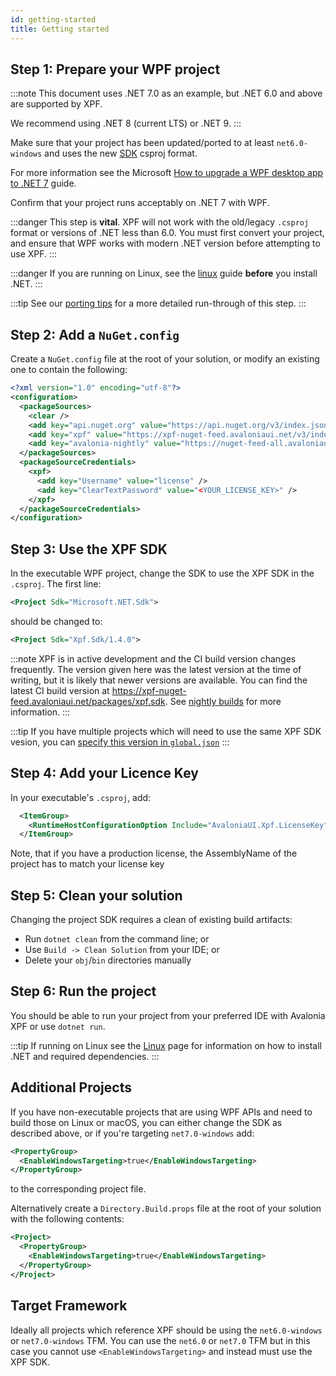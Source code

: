 ```yaml
---
id: getting-started
title: Getting started
---
```


## Step 1: Prepare your WPF project

:::note
This document uses .NET 7.0 as an example, but .NET 6.0 and above are supported by XPF. 

We recommend using .NET 8 (current LTS) or .NET 9. 
:::

Make sure that your project has been updated/ported to at least `net6.0-windows` and uses the new [SDK](https://learn.microsoft.com/en-us/dotnet/core/project-sdk/overview) csproj format. 

For more information see the Microsoft [How to upgrade a WPF desktop app to .NET 7](https://learn.microsoft.com/en-us/dotnet/desktop/wpf/migration) guide.

Confirm that your project runs acceptably on .NET 7 with WPF.

:::danger
This step is **vital**. XPF will not work with the old/legacy `.csproj` format or versions of .NET less than 6.0. You must first convert your project, and ensure that WPF works with modern .NET version before attempting to use XPF.
:::

:::danger
If you are running on Linux, see the [linux](platforms/linux) guide **before** you install .NET.
:::

:::tip
See our [porting tips](porting-tips) for a more detailed run-through of this step.
:::

## Step 2: Add a `NuGet.config`

Create a `NuGet.config` file at the root of your solution, or modify an existing one to contain the following:

```xml
<?xml version="1.0" encoding="utf-8"?>
<configuration>
  <packageSources>
    <clear />
    <add key="api.nuget.org" value="https://api.nuget.org/v3/index.json" />
    <add key="xpf" value="https://xpf-nuget-feed.avaloniaui.net/v3/index.json" />
    <add key="avalonia-nightly" value="https://nuget-feed-all.avaloniaui.net/v3/index.json" />
  </packageSources>
  <packageSourceCredentials>
    <xpf>
      <add key="Username" value="license" />
      <add key="ClearTextPassword" value="<YOUR_LICENSE_KEY>" />
    </xpf>
  </packageSourceCredentials>
</configuration>
```

## Step 3: Use the XPF SDK

In the executable WPF project, change the SDK to use the XPF SDK in the `.csproj`. The first line:

```xml
<Project Sdk="Microsoft.NET.Sdk">
``` 

should be changed to:

```xml
<Project Sdk="Xpf.Sdk/1.4.0">
```

:::note
XPF is in active development and the CI build version changes frequently. The version given here was the latest version at the time of writing, but it is likely that newer versions are available. You can find the latest CI build version at https://xpf-nuget-feed.avaloniaui.net/packages/xpf.sdk. See [nightly builds](build-feeds) for more information.
:::

:::tip
If you have multiple projects which will need to use the same XPF SDK vesion, you can [specify this version in `global.json`](advanced/centralized-management)
:::

## Step 4: Add your Licence Key

In your executable's `.csproj`, add:

```xml
  <ItemGroup>
    <RuntimeHostConfigurationOption Include="AvaloniaUI.Xpf.LicenseKey" Value="<YOUR_LICENSE_KEY>" />
  </ItemGroup>  
```

Note, that if you have a production license, the AssemblyName of the project has to match your license key

## Step 5: Clean your solution

Changing the project SDK requires a clean of existing build artifacts:

- Run `dotnet clean` from the command line; or
- Use `Build -> Clean Solution` from your IDE; or
- Delete your `obj`/`bin` directories manually

## Step 6: Run the project

You should be able to run your project from your preferred IDE with Avalonia XPF or use `dotnet run`.

:::tip
If running on Linux see the [Linux](platforms/linux) page for information on how to install .NET and required dependencies.
:::

## Additional Projects

If you have non-executable projects that are using WPF APIs and need to build those on Linux or macOS, you can either change the SDK as described above, or if you're targeting `net7.0-windows` add:

```xml
<PropertyGroup>
  <EnableWindowsTargeting>true</EnableWindowsTargeting>
</PropertyGroup>
```

to the corresponding project file.

Alternatively create a `Directory.Build.props` file at the root of your solution with the following contents:

```xml
<Project>
  <PropertyGroup>
    <EnableWindowsTargeting>true</EnableWindowsTargeting>
  </PropertyGroup>
</Project>  
```

## Target Framework

Ideally all projects which reference XPF should be using the `net6.0-windows` or `net7.0-windows` TFM. You can use the `net6.0` or `net7.0` TFM but in this case you cannot use `<EnableWindowsTargeting>` and instead must use the XPF SDK.

